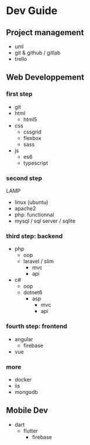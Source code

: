 # Dev Guide

## Project management

-   uml
-   git & github / gitlab
-   trello

## Web Developpement

### first step

-   git
-   html
    -   html5
-   css
    -   cssgrid
    -   flexbox
    -   sass
-   js
    -   es6
    -   typescript

### second step

LAMP

-   linux (ubuntu)
-   apache2
-   php: functionnal
-   mysql / sql server / sqlite

### third step: backend

-   php
    -   oop
    -   laravel / slim
        -   mvc
        -   api
-   c#
    -   oop
    -   dotnet6
        -   asp
            -   mvc
            -   api

### fourth step: frontend

-   angular
    -   firebase
-   vue

### more

-   docker
-   iis
-   mongodb

## Mobile Dev

-   dart
    -   flutter
        -   firebase
